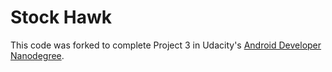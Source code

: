 # Stock Hawk

This code was forked to complete Project 3 in Udacity's [Android Developer Nanodegree](https://www.udacity.com/course/android-developer-nanodegree-by-google--nd801). 
